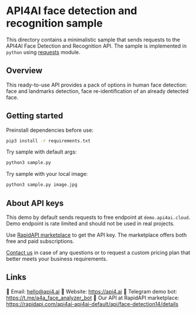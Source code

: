 # API4AI face detection and recognition sample

This directory contains a minimalistic sample that sends requests to the API4AI Face Detection and Recognition API.
The sample is implemented in `python` using [requests](https://pypi.org/project/requests/) module.


## Overview

This ready-to-use API provides a pack of options in human face detection: face and landmarks detection, face re-identification of an already detected face.


## Getting started

Preinstall dependencies before use:

```bash
pip3 install -r requirements.txt
```

Try sample with default args:

```bash
python3 sample.py
```

Try sample with your local image:

```bash
python3 sample.py image.jpg
```


## About API keys

This demo by default sends requests to free endpoint at `demo.api4ai.cloud`.
Demo endpoint is rate limited and should not be used in real projects.

Use [RapidAPI marketplace](https://rapidapi.com/api4ai-api4ai-default/api/face-detection14/details) to get the API key. The marketplace offers both
free and paid subscriptions.

[Contact us](https://api4.ai/contacts) in case of any questions or to request a custom pricing plan
that better meets your business requirements.


## Links

📩 Email: hello@api4.ai
🔗 Website: https://api4.ai
🤖 Telegram demo bot: https://t.me/a4a_face_analyzer_bot
🔵 Our API at RapidAPI marketplace: https://rapidapi.com/api4ai-api4ai-default/api/face-detection14/details
